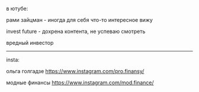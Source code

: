 в ютубе:

рами зайцман - иногда для себя что-то интересное вижу

invest future - дохрена контента, не успеваю смотреть

вредный инвестор

---
insta:

ольга голгадзе
https://www.instagram.com/pro.finansy/

модные финансы
https://www.instagram.com/mod.finance/
